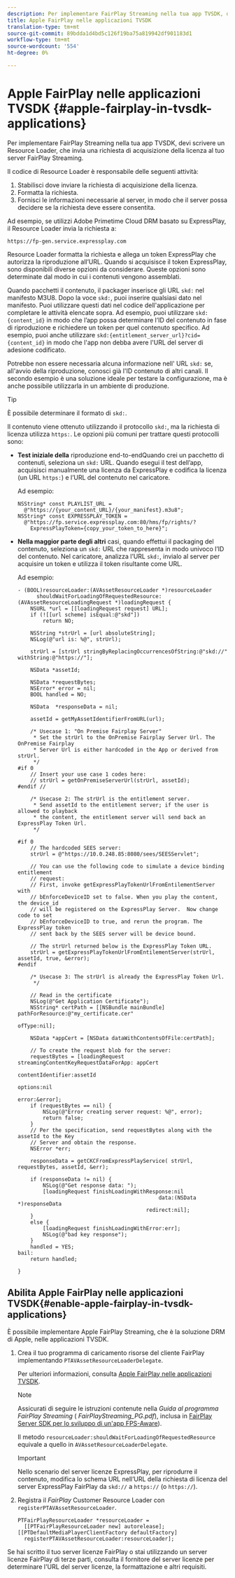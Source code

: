```yaml
---
description: Per implementare FairPlay Streaming nella tua app TVSDK, devi scrivere un Resource Loader, che invia una richiesta di acquisizione della licenza al tuo server FairPlay Streaming.
title: Apple FairPlay nelle applicazioni TVSDK
translation-type: tm+mt
source-git-commit: 89bdda1d4bd5c126f19ba75a819942df901183d1
workflow-type: tm+mt
source-wordcount: '554'
ht-degree: 0%

---
```



# Apple FairPlay nelle applicazioni TVSDK {#apple-fairplay-in-tvsdk-applications}

Per implementare FairPlay Streaming nella tua app TVSDK, devi scrivere un Resource Loader, che invia una richiesta di acquisizione della licenza al tuo server FairPlay Streaming.

Il codice di Resource Loader è responsabile delle seguenti attività:

1. Stabilisci dove inviare la richiesta di acquisizione della licenza.
1. Formatta la richiesta.
1. Fornisci le informazioni necessarie al server, in modo che il server possa decidere se la richiesta deve essere consentita.

Ad esempio, se utilizzi Adobe Primetime Cloud DRM basato su ExpressPlay, il Resource Loader invia la richiesta a:

```
https://fp-gen.service.expressplay.com
```

Resource Loader formatta la richiesta e allega un token ExpressPlay che autorizza la riproduzione all’URL. Quando si acquisisce il token ExpressPlay, sono disponibili diverse opzioni da considerare. Queste opzioni sono determinate dal modo in cui i contenuti vengono assemblati.

Quando pacchetti il contenuto, il packager inserisce gli URL `skd:` nel manifesto M3U8. Dopo la voce `skd:`, puoi inserire qualsiasi dato nel manifesto. Puoi utilizzare questi dati nel codice dell&#39;applicazione per completare le attività elencate sopra. Ad esempio, puoi utilizzare `skd:{content_id}` in modo che l’app possa determinare l’ID del contenuto in fase di riproduzione e richiedere un token per quel contenuto specifico. Ad esempio, puoi anche utilizzare `skd:{entitlement_server_url}?cid={content_id}` in modo che l&#39;app non debba avere l&#39;URL del server di adesione codificato.

Potrebbe non essere necessaria alcuna informazione nell&#39; URL `skd:` se, all&#39;avvio della riproduzione, conosci già l&#39;ID contenuto di altri canali. Il secondo esempio è una soluzione ideale per testare la configurazione, ma è anche possibile utilizzarla in un ambiente di produzione.

>[!TIP]
>
>È possibile determinare il formato di `skd:`.

Il contenuto viene ottenuto utilizzando il protocollo `skd:`, ma la richiesta di licenza utilizza `https:`. Le opzioni più comuni per trattare questi protocolli sono:

* **Test iniziale della** riproduzione end-to-endQuando crei un pacchetto di contenuti, seleziona un  `skd:` URL. Quando esegui il test dell’app, acquisisci manualmente una licenza da ExpressPlay e codifica la licenza (un URL `https:`) e l’URL del contenuto nel caricatore.

   Ad esempio:

   ```
   NSString* const PLAYLIST_URL =  
     @"https://{your_content_URL}/{your_manifest}.m3u8"; 
   NSString* const EXPRESSPLAY_TOKEN =  
     @"https://fp.service.expressplay.com:80/hms/fp/rights/? 
       ExpressPlayToken={copy_your_token_to_here}";
   ```

* **Nella maggior parte degli altri** casi, quando effettui il packaging del contenuto, seleziona un  `skd:` URL che rappresenta in modo univoco l’ID del contenuto. Nel caricatore, analizza l’URL `skd:`, invialo al server per acquisire un token e utilizza il token risultante come URL.

   Ad esempio:

   ```
   - (BOOL)resourceLoader:(AVAssetResourceLoader *)resourceLoader  
         shouldWaitForLoadingOfRequestedResource:(AVAssetResourceLoadingRequest *)loadingRequest { 
       NSURL *url = [[loadingRequest request] URL]; 
       if (![[url scheme] isEqual:@"skd"]) 
           return NO; 
   
       NSString *strUrl = [url absoluteString]; 
       NSLog(@"url is: %@", strUrl); 
   
       strUrl = [strUrl stringByReplacingOccurrencesOfString:@"skd://" withString:@"https://"]; 
   
       NSData *assetId; 
   
       NSData *requestBytes; 
       NSError* error = nil; 
       BOOL handled = NO; 
   
       NSData  *responseData = nil; 
   
       assetId = getMyAssetIdentifierFromURL(url); 
   
       /* Usecase 1: "On Premise Fairplay Server" 
        * Set the strUrl to the OnPremise Fairplay Server Url. The OnPremise Fairplay  
        * Server Url is either hardcoded in the App or derived from strUrl. 
        */ 
   #if 0  
       // Insert your use case 1 codes here: 
       // strUrl = getOnPremiseServerUrl(strUrl, assetId); 
   #endif // 
   
       /* Usecase 2: The strUrl is the entitlement server. 
        * Send assetId to the entitlement server; if the user is allowed to playback  
        * the content, the entitlement server will send back an ExpressPlay Token Url. 
        */ 
   
   #if 0 
       // The hardcoded SEES server: 
       strUrl = @"https://10.0.248.85:8080/sees/SEESServlet"; 
   
       // You can use the following code to simulate a device binding entitlement  
       // request:  
       // First, invoke getExpressPlayTokenUrlFromEntilementServer with  
       // bEnforceDeviceID set to false. When you play the content, the device_id  
       // will be registered on the ExpressPlay Server.  Now change code to set  
       // bEnforceDeviceID to true, and rerun the program. The ExpressPlay token  
       // sent back by the SEES server will be device bound. 
   
       // The strUrl returned below is the ExpressPlay Token URL. 
       strUrl = getExpressPlayTokenUrlFromEntilementServer(strUrl, assetId, true, &error); 
   #endif 
   
       /* Usecase 3: The strUrl is already the ExpressPlay Token Url. 
        */ 
   
       // Read in the certificate 
       NSLog(@"Get Application Certificate"); 
       NSString* certPath = [[NSBundle mainBundle] pathForResource:@"my_certificate.cer"  
                                                            ofType:nil]; 
   
       NSData *appCert = [NSData dataWithContentsOfFile:certPath]; 
   
       // To create the request blob for the server: 
       requestBytes = [loadingRequest streamingContentKeyRequestDataForApp: appCert 
                                                         contentIdentifier:assetId  
                                                                   options:nil  
                                                                     error:&error]; 
       if (requestBytes == nil) { 
           NSLog(@"Error creating server request: %@", error); 
           return false; 
       } 
       // Per the specification, send requestBytes along with the assetId to the Key 
       // Server and obtain the response. 
       NSError *err; 
   
       responseData = getCKCFromExpressPlayService( strUrl, requestBytes, assetId, &err); 
   
       if (responseData != nil) { 
           NSLog(@"Get response data: "); 
           [loadingRequest finishLoadingWithResponse:nil  
                                                data:(NSData *)responseData 
                                            redirect:nil]; 
       } 
       else { 
           [loadingRequest finishLoadingWithError:err]; 
           NSLog(@"bad key response"); 
       } 
       handled = YES; 
   bail: 
       return handled; 
   
   }
   ```

## Abilita Apple FairPlay nelle applicazioni TVSDK{#enable-apple-fairplay-in-tvsdk-applications}

È possibile implementare Apple FairPlay Streaming, che è la soluzione DRM di Apple, nelle applicazioni TVSDK.

1. Crea il tuo programma di caricamento risorse del cliente FairPlay implementando `PTAVAssetResourceLoaderDelegate`.

   Per ulteriori informazioni, consulta [Apple FairPlay nelle applicazioni TVSDK](../../../tvsdk-1.4-for-ios/c-psdk-ios-1.4-drm-content-security/c-psdk-ios-1.4-apple-fairplay-tvsdk/c-psdk-ios-1.4-apple-fairplay-tvsdk.md).

   >[!NOTE]
   >
   >Assicurati di seguire le istruzioni contenute nella *Guida al programma FairPlay Streaming* ( *FairPlayStreaming_PG.pdf*), inclusa in [FairPlay Server SDK per lo sviluppo di un&#39;app FPS-Aware](https://developer.apple.com/services-account/download?path=/Developer_Tools/FairPlay_Streaming_SDK/FairPlay_Streaming_Server_SDK.zip)).

   Il metodo `resourceLoader:shouldWaitForLoadingOfRequestedResource` equivale a quello in `AVAssetResourceLoaderDelegate`.

   >[!IMPORTANT]
   >
   >Nello scenario del server licenze ExpressPlay, per riprodurre il contenuto, modifica lo schema URL nell’URL della richiesta di licenza del server ExpressPlay FairPlay da `skd://` a `https://` (o `https://`).

1. Registra il *FairPlay* Customer Resource Loader con `registerPTAVAssetResourceLoader`.

   ```
   PTFairPlayResourceLoader *resourceLoader =  
     [[PTFairPlayResourceLoader new] autorelease];  
   [[PTDefaultMediaPlayerClientFactory defaultFactory]  
     registerPTAVAssetResourceLoader:resourceLoader];
   ```

Se hai scritto il tuo server licenze FairPlay o stai utilizzando un server licenze FairPlay di terze parti, consulta il fornitore del server licenze per determinare l&#39;URL del server licenze, la formattazione e altri requisiti.